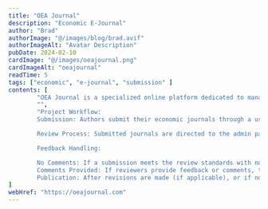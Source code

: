 ```yaml
---
title: "OEA Journal"
description: "Economic E-Journal"
author: "Brad"
authorImage: "@/images/blog/brad.avif"
authorImageAlt: "Avatar Description"
pubDate: 2024-02-10
cardImage: "@/images/oeajournal.png"
cardImageAlt: "oeajournal"
readTime: 5
tags: ["economic", "e-journal", "submission" ]
contents: [
        "OEA Journal is a specialized online platform dedicated to managing the submission, review, and publication of economic journals. This platform is designed to streamline the workflow for authors, reviewers, and administrators, ensuring efficient handling of academic and professional economic content.",
        "",
        "Project Workflow:
        Submission: Authors submit their economic journals through a user-friendly online submission form. The platform captures all essential details and supports various formats, making the submission process straightforward and efficient.

        Review Process: Submitted journals are directed to the admin panel, where assigned reviewers assess the content. The platform provides comprehensive tools for evaluating submissions, including criteria for economic relevance, methodology, and overall quality.

        Feedback Handling:

        No Comments: If a submission meets the review standards with no additional comments, it is automatically queued for publication, ensuring prompt dissemination of valuable economic research.
        Comments Provided: If reviewers provide feedback or comments, the submission is flagged for revision. Authors are notified and required to address the feedback and make necessary revisions before resubmitting.
        Publication: After revisions are made (if applicable), or if no comments were provided, the submission is finalized and published. The journal is then accessible to the wider community, facilitating the spread of economic insights and research findings."
]
webHref: "https://oeajournal.com"
---
```

